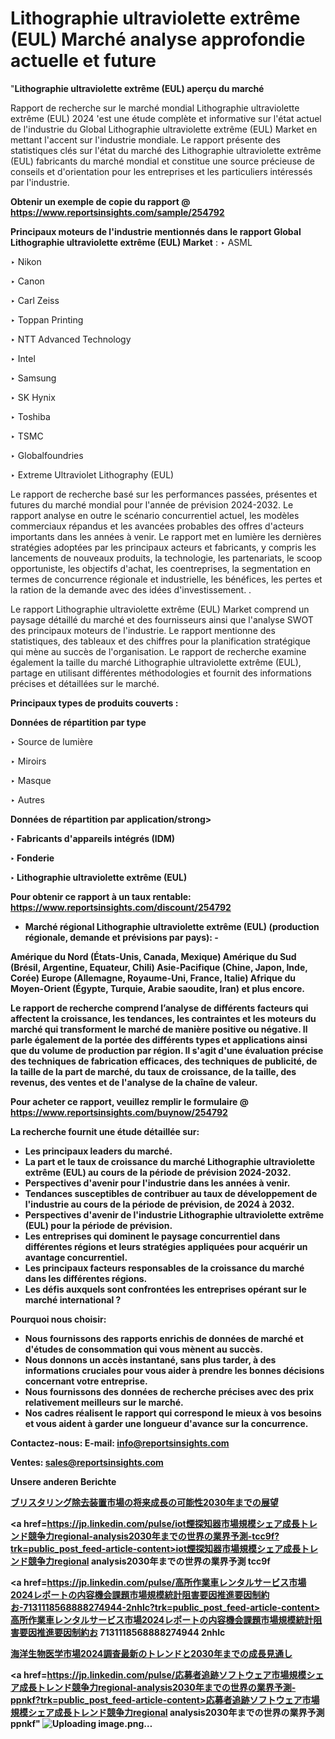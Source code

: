 # Lithographie ultraviolette extrême (EUL) Marché analyse approfondie actuelle et future

"<strong>Lithographie ultraviolette extrême (EUL) aperçu du marché</strong>

Rapport de recherche sur le marché mondial Lithographie ultraviolette extrême (EUL) 2024 'est une étude complète et informative sur l'état actuel de l'industrie du Global Lithographie ultraviolette extrême (EUL) Market en mettant l'accent sur l'industrie mondiale. Le rapport présente des statistiques clés sur l'état du marché des Lithographie ultraviolette extrême (EUL) fabricants du marché mondial et constitue une source précieuse de conseils et d'orientation pour les entreprises et les particuliers intéressés par l'industrie.

<strong>Obtenir un exemple de copie du rapport @ <a href=https://www.reportsinsights.com/sample/254792>https://www.reportsinsights.com/sample/254792</a></strong>

<strong>Principaux moteurs de l'industrie mentionnés dans le rapport Global Lithographie ultraviolette extrême (EUL) Market</strong> :
‣ ASML

‣ Nikon

‣ Canon

‣ Carl Zeiss

‣ Toppan Printing

‣ NTT Advanced Technology

‣ Intel

‣ Samsung

‣ SK Hynix

‣ Toshiba

‣ TSMC

‣ Globalfoundries

‣ Extreme Ultraviolet Lithography (EUL)

Le rapport de recherche basé sur les performances passées, présentes et futures du marché mondial pour l'année de prévision 2024-2032. Le rapport analyse en outre le scénario concurrentiel actuel, les modèles commerciaux répandus et les avancées probables des offres d'acteurs importants dans les années à venir. Le rapport met en lumière les dernières stratégies adoptées par les principaux acteurs et fabricants, y compris les lancements de nouveaux produits, la technologie, les partenariats, le scoop opportuniste, les objectifs d'achat, les coentreprises, la segmentation en termes de concurrence régionale et industrielle, les bénéfices, les pertes et la ration de la demande avec des idées d'investissement. .

Le rapport Lithographie ultraviolette extrême (EUL) Market comprend un paysage détaillé du marché et des fournisseurs ainsi que l'analyse SWOT des principaux moteurs de l'industrie. Le rapport mentionne des statistiques, des tableaux et des chiffres pour la planification stratégique qui mène au succès de l'organisation. Le rapport de recherche examine également la taille du marché Lithographie ultraviolette extrême (EUL), partage en utilisant différentes méthodologies et fournit des informations précises et détaillées sur le marché.

<strong>Principaux types de produits couverts :</strong>

<strong>Données de répartition par type</strong>

‣ Source de lumière

‣ Miroirs

‣ Masque

‣ Autres

<strong>Données de répartition par application/strong>

‣ Fabricants d'appareils intégrés (IDM)

‣ Fonderie

‣ Lithographie ultraviolette extrême (EUL)

<strong>Pour obtenir ce rapport à un taux rentable: <a href=https://www.reportsinsights.com/discount/254792>https://www.reportsinsights.com/discount/254792</a></strong>
<ul>
  <li><strong>Marché régional Lithographie ultraviolette extrême (EUL) (production régionale, demande et prévisions par pays): -</strong></li>
</ul>
Amérique du Nord (États-Unis, Canada, Mexique)
Amérique du Sud (Brésil, Argentine, Equateur, Chili)
Asie-Pacifique (Chine, Japon, Inde, Corée)
Europe (Allemagne, Royaume-Uni, France, Italie)
Afrique du Moyen-Orient (Égypte, Turquie, Arabie saoudite, Iran) et plus encore.

Le rapport de recherche comprend l’analyse de différents facteurs qui affectent la croissance, les tendances, les contraintes et les moteurs du marché qui transforment le marché de manière positive ou négative. Il parle également de la portée des différents types et applications ainsi que du volume de production par région. Il s'agit d'une évaluation précise des techniques de fabrication efficaces, des techniques de publicité, de la taille de la part de marché, du taux de croissance, de la taille, des revenus, des ventes et de l'analyse de la chaîne de valeur.

<strong>Pour acheter ce rapport, veuillez remplir le formulaire @   <a href=https://www.reportsinsights.com/buynow/254792>https://www.reportsinsights.com/buynow/254792</a></strong>

<strong>La recherche fournit une étude détaillée sur:</strong>
<ul>
  <li>Les principaux leaders du marché.</li>
  <li>La part et le taux de croissance du marché Lithographie ultraviolette extrême (EUL) au cours de la période de prévision 2024-2032.</li>
  <li>Perspectives d'avenir pour l'industrie dans les années à venir.</li>
  <li>Tendances susceptibles de contribuer au taux de développement de l'industrie au cours de la période de prévision, de 2024 à 2032.</li>
  <li>Perspectives d'avenir de l'industrie Lithographie ultraviolette extrême (EUL) pour la période de prévision.</li>
  <li>Les entreprises qui dominent le paysage concurrentiel dans différentes régions et leurs stratégies appliquées pour acquérir un avantage concurrentiel.</li>
  <li>Les principaux facteurs responsables de la croissance du marché dans les différentes régions.</li>
  <li>Les défis auxquels sont confrontées les entreprises opérant sur le marché international ?</li>
</ul>
<strong>Pourquoi nous choisir:</strong>
<ul>
  <li>Nous fournissons des rapports enrichis de données de marché et d'études de consommation qui vous mènent au succès.</li>
  <li>Nous donnons un accès instantané, sans plus tarder, à des informations cruciales pour vous aider à prendre les bonnes décisions concernant votre entreprise.</li>
  <li>Nous fournissons des données de recherche précises avec des prix relativement meilleurs sur le marché.</li>
  <li>Nos cadres réalisent le rapport qui correspond le mieux à vos besoins et vous aident à garder une longueur d'avance sur la concurrence.</li>
</ul>
<strong>Contactez-nous:
</strong><strong>E-mail:</strong> <a href=mailto:info@reportsinsights.com>info@reportsinsights.com</a>

<strong>Ventes</strong>: <a href=mailto:sales@reportsinsights.com>sales@reportsinsights.com</a>

<strong>Unsere anderen Berichte</strong>

<a href=https://www.linkedin.com/pulse/ブリスタリング除去装置市場の将来成長の可能性2030年までの展望-tribunal-analytics-360-e3izf/>ブリスタリング除去装置市場の将来成長の可能性2030年までの展望</a>

<a href=https://jp.linkedin.com/pulse/iot煙探知器市場規模シェア成長トレンド競争力regional-analysis2030年までの世界の業界予測-tcc9f?trk=public_post_feed-article-content>iot煙探知器市場規模シェア成長トレンド競争力regional analysis2030年までの世界の業界予測 tcc9f</a>

<a href=https://jp.linkedin.com/pulse/高所作業車レンタルサービス市場2024レポートの内容機会課題市場規模統計阻害要因推進要因制約お-7131118568888274944-2nhlc?trk=public_post_feed-article-content>高所作業車レンタルサービス市場2024レポートの内容機会課題市場規模統計阻害要因推進要因制約お 7131118568888274944 2nhlc</a>

<a href=https://www.linkedin.com/pulse/海洋生物医学市場2024調査最新のトレンドと2030年までの成長見通し-community-market-research-h0nef/>海洋生物医学市場2024調査最新のトレンドと2030年までの成長見通し</a>

<a href=https://jp.linkedin.com/pulse/応募者追跡ソフトウェア市場規模シェア成長トレンド競争力regional-analysis2030年までの世界の業界予測-ppnkf?trk=public_post_feed-article-content>応募者追跡ソフトウェア市場規模シェア成長トレンド競争力regional analysis2030年までの世界の業界予測 ppnkf</a>"
![Uploading image.png…]()
